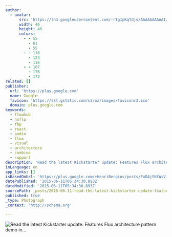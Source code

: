 ```yaml
---
author:
  - avatar:
      src: 'https://lh3.googleusercontent.com/-rTgIpKqTdjs/AAAAAAAAAAI/AAAAAAABAM8/5QywMqMDIrc/s46-c-k-no/photo.jpg'
      width: 46
      height: 46
      colors:
        - - 55
          - 61
          - 55
        - - 116
          - 123
          - 116
        - - 167
          - 176
          - 172
related: []
publisher:
  url: 'https://plus.google.com'
  name: Google
  favicon: 'https://ssl.gstatic.com/s2/oz/images/faviconr3.ico'
  domain: plus.google.com
keywords:
  - flowhub
  - noflo
  - fbp
  - react
  - audio
  - flux
  - visual
  - architecture
  - combine
  - support
description: 'Read the latest Kickstarter update: Features Flux architecture pattern demo in +NoFlo #FBP and Flowhub, adding React.js support & combining audio +... - Henri Bergius - Google+'
inLanguage: en
app_links: []
isBasedOnUrl: 'https://plus.google.com/+HenriBergius/posts/FoD4jSHfWsV'
datePublished: '2015-06-11T05:34:30.893Z'
dateModified: '2015-06-11T05:34:30.893Z'
sourcePath: _posts/2015-06-11-read-the-latest-kickstarter-update-features-flux-architectu.md
published: true
_type: Photograph
_context: 'http://schema.org'

---
```

![Read the latest Kickstarter update&colon; Features Flux architecture pattern demo in&period;&period;&period;](https://lh3.googleusercontent.com/proxy/ydVjuznzlsYue1VnH8Zmyb0soHoUVPu2zSdUUGF7mK0nAwHD28Hu513ot1b9yeF_FpGuVVDeBEhpzrmtA-Ar6NAtp4NeKOiHLcot34-VySW0agn4r__w-TyWmZhOiIg-8tFfQPtLm-GP9I0BZheyIiH2cekX=w506-h281)